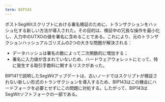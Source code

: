 ```yaml
---
term: BIP143
---
```

ポストSegWitスクリプトにおける署名検証のために、トランザクションをハッシュ化する新しい方法が導入された。その目的は、検証中の冗長な操作を最小化し、入力中のUTXOの値を署名に含めることである。これにより、元のトランザクションハッシュアルゴリズムの2つの大きな問題が解決される：


- データハッシュは署名の数によって二次関数的に増加する；
- 署名に入力値が含まれていないため、ハードウェアウォレットにとって、特に発生する取引手数料に関するリスクがあった。

BIP141で説明したSegWitアップデートは、古いノードではスクリプトが検証されない新しい形式のトランザクションを導入するため、BIP143はこの機会にハードフォークを必要とせずにこの問題に対処する。したがって、BIP143はSegWitソフトフォークの一部である。